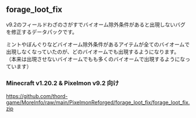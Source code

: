
## forage_loot_fix

v9.2のフィールドわざのさがすでバイオーム除外条件があると出現しないバグを修正するデータパックです。

ミントやぼんぐりなどバイオーム除外条件があるアイテムが全てのバイオームで出現しなくなっていたのが、どのバイオームでも出現するようになります。
（本来は出現させないバイオームでもも多くのバイオームで出現するようになっています）



### Minecraft v1.20.2 & Pixelmon v9.2 向け

https://github.com/thord-game/MoreInfo/raw/main/PixelmonReforged/forage_loot_fix/forage_loot_fix.zip



